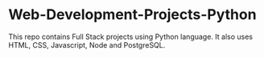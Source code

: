 # Web-Development-Projects-Python
This repo contains Full Stack projects using Python language. It also uses HTML, CSS, Javascript, Node and PostgreSQL.
